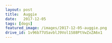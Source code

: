 ```yaml
---
layout: post
title:  Auggie
date:   2017-12-05
tags: [dogs]
featured_image: /images/2017-12-05-auggie.png
drive_id: 1v96b77USavblJ9Vol1S88PtVwZxZA6x1
---
```


